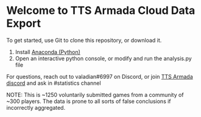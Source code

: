 # Welcome to TTS Armada Cloud Data Export

To get started, use Git to clone this repository, or download it.

1. Install [Anaconda (Python)](https://docs.anaconda.com/anaconda/install/index.html)
2. Open an interactive python console, or modify and run the analysis.py file

For questions, reach out to valadian#6997 on Discord, 
or join [TTS Armada discord](https://discord.gg/Cv8qvvTm4U) and ask in #statistics channel

NOTE: This is ~1250 voluntarily submitted games from a community of ~300 players. The data is prone to all sorts of false conclusions if incorrectly aggregated.

